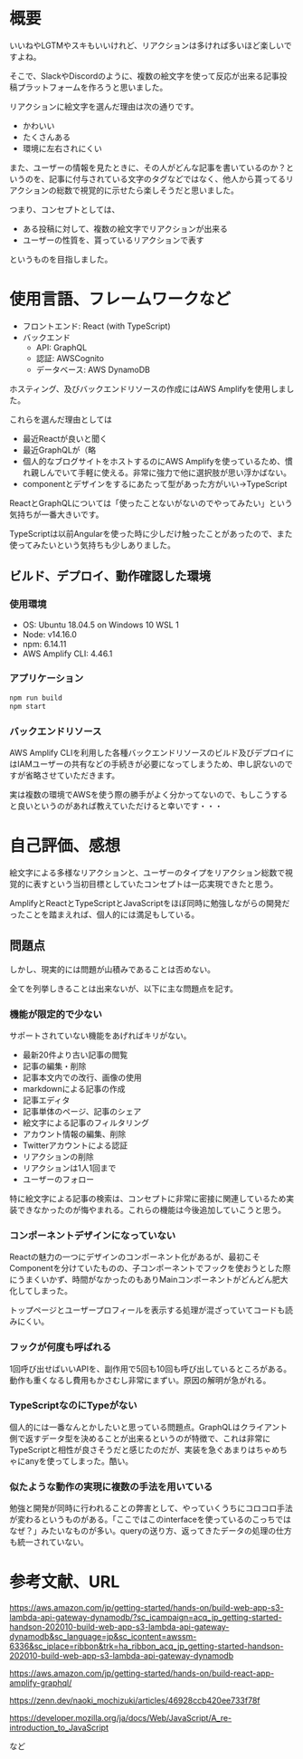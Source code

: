 # 概要
いいねやLGTMやスキもいいけれど、リアクションは多ければ多いほど楽しいですよね。

そこで、SlackやDiscordのように、複数の絵文字を使って反応が出来る記事投稿プラットフォームを作ろうと思いました。

リアクションに絵文字を選んだ理由は次の通りです。
- かわいい
- たくさんある
- 環境に左右されにくい

また、ユーザーの情報を見たときに、その人がどんな記事を書いているのか？というのを、記事に付与されている文字のタグなどではなく、他人から貰ってるリアクションの総数で視覚的に示せたら楽しそうだと思いました。

つまり、コンセプトとしては、
- ある投稿に対して、複数の絵文字でリアクションが出来る
- ユーザーの性質を、貰っているリアクションで表す

というものを目指しました。

# 使用言語、フレームワークなど
- フロントエンド: React (with TypeScript)
- バックエンド
	- API: GraphQL
	- 認証: AWSCognito
	- データベース: AWS DynamoDB

ホスティング、及びバックエンドリソースの作成にはAWS Amplifyを使用しました。

これらを選んだ理由としては
- 最近Reactが良いと聞く
- 最近GraphQLが（略
- 個人的なブログサイトをホストするのにAWS Amplifyを使っているため、慣れ親しんでいて手軽に使える。非常に強力で他に選択肢が思い浮かばない。
- componentとデザインをするにあたって型があった方がいい→TypeScript

ReactとGraphQLについては「使ったことないがないのでやってみたい」という気持ちが一番大きいです。

TypeScriptは以前Angularを使った時に少しだけ触ったことがあったので、また使ってみたいという気持ちも少しありました。

## ビルド、デプロイ、動作確認した環境

### 使用環境
- OS: Ubuntu 18.04.5 on Windows 10 WSL 1
- Node: v14.16.0
- npm: 6.14.11
- AWS Amplify CLI: 4.46.1

### アプリケーション
```sh
npm run build
npm start
```

### バックエンドリソース

AWS Amplify CLIを利用した各種バックエンドリソースのビルド及びデプロイにはIAMユーザーの共有などの手続きが必要になってしまうため、申し訳ないのですが省略させていただきます。

実は複数の環境でAWSを使う際の勝手がよく分かってないので、もしこうすると良いというのがあれば教えていただけると幸いです・・・

# 自己評価、感想

絵文字による多様なリアクションと、ユーザーのタイプをリアクション総数で視覚的に表すという当初目標としていたコンセプトは一応実現できたと思う。

AmplifyとReactとTypeScriptとJavaScriptをほぼ同時に勉強しながらの開発だったことを踏まえれば、個人的には満足もしている。

## 問題点

しかし、現実的には問題が山積みであることは否めない。

全てを列挙しきることは出来ないが、以下に主な問題点を記す。

### 機能が限定的で少ない
サポートされていない機能をあげればキリがない。

- 最新20件より古い記事の閲覧
- 記事の編集・削除
- 記事本文内での改行、画像の使用
- markdownによる記事の作成
- 記事エディタ
- 記事単体のページ、記事のシェア
- 絵文字による記事のフィルタリング
- アカウント情報の編集、削除
- Twitterアカウントによる認証
- リアクションの削除
- リアクションは1人1回まで
- ユーザーのフォロー

特に絵文字による記事の検索は、コンセプトに非常に密接に関連しているため実装できなかったのが悔やまれる。これらの機能は今後追加していこうと思う。

### コンポーネントデザインになっていない
Reactの魅力の一つにデザインのコンポーネント化があるが、最初こそComponentを分けていたものの、子コンポーネントでフックを使おうとした際にうまくいかず、時間がなかったのもありMainコンポーネントがどんどん肥大化してしまった。

トップページとユーザープロフィールを表示する処理が混ざっていてコードも読みにくい。

### フックが何度も呼ばれる
1回呼び出せばいいAPIを、副作用で5回も10回も呼び出しているところがある。動作も重くなるし費用もかさむし非常にまずい。原因の解明が急がれる。

### TypeScriptなのにTypeがない
個人的には一番なんとかしたいと思っている問題点。GraphQLはクライアント側で返すデータ型を決めることが出来るというのが特徴で、これは非常にTypeScriptと相性が良さそうだと感じたのだが、実装を急ぐあまりはちゃめちゃにanyを使ってしまった。酷い。

### 似たような動作の実現に複数の手法を用いている
勉強と開発が同時に行われることの弊害として、やっていくうちにコロコロ手法が変わるというものがある。「ここではこのinterfaceを使っているのこっちではなぜ？」みたいなものが多い。queryの送り方、返ってきたデータの処理の仕方も統一されていない。


# 参考文献、URL
https://aws.amazon.com/jp/getting-started/hands-on/build-web-app-s3-lambda-api-gateway-dynamodb/?sc_icampaign=acq_jp_getting-started-handson-202010-build-web-app-s3-lambda-api-gateway-dynamodb&sc_language=jp&sc_icontent=awssm-6336&sc_iplace=ribbon&trk=ha_ribbon_acq_jp_getting-started-handson-202010-build-web-app-s3-lambda-api-gateway-dynamodb

https://aws.amazon.com/jp/getting-started/hands-on/build-react-app-amplify-graphql/

https://zenn.dev/naoki_mochizuki/articles/46928ccb420ee733f78f

https://developer.mozilla.org/ja/docs/Web/JavaScript/A_re-introduction_to_JavaScript

など
